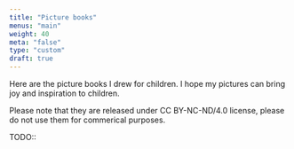 ```yaml
---
title: "Picture books"
menus: "main"
weight: 40
meta: "false"
type: "custom"
draft: true
---
```


Here are the picture books I drew for children. I hope my pictures can bring joy and inspiration to children.

Please note that they are released under CC BY-NC-ND/4.0 license, please do not use them for commerical purposes.

TODO::
